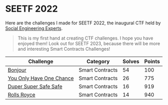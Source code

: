 # SEETF 2022

Here are the challenges I made for SEETF 2022, the inaugural CTF held by [Social Engineering Experts](https://ctftime.org/team/151372).

> This is my first hand at creating CTF challenges. I hope you have enjoyed them! Look out for SEETF 2023, because there will be more and interesting Smart Contracts Challenges!

| Challenge                                                    | Category        | Solves | Points |
| ------------------------------------------------------------ | --------------- | ------ | ------ |
| [Bonjour](./ethereum/Bonjour/)                               | Smart Contracts | 54     | 100    |
| [You Only Have One Chance](./ethereum/YouOnlyHaveOneChance/) | Smart Contracts | 26     | 775    |
| [Duper Super Safe Safe](./ethereum/DuperSuperSafeSafe/)      | Smart Contracts | 16     | 919    |
| [Rolls Royce](./ethereum/RollsRoyce/)                        | Smart Contracts | 14     | 940    |
